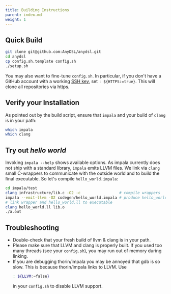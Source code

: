```yaml
---
title: Building Instructions
parent: index.md
weight: 1
---
```


## Quick Build

```bash
git clone git@github.com:AnyDSL/anydsl.git
cd anydsl
cp config.sh.template config.sh
./setup.sh
```
You may also want to fine-tune ```config.sh```.
In particular, if you don't have a GitHub account with a working [SSH key](https://help.github.com/articles/generating-ssh-keys), set ```: ${HTTPS:=true}```.
This will clone all repositories via https.

## Verify your Installation

As pointed out by the build script, ensure that ```impala``` and your build of ```clang``` is in your path:
```bash
which impala
which clang
```

## Try out *hello world*

Invoking ```impala --help``` shows available options. 
As impala currently does not ship with a standard library, ```impala``` emits LLVM files. 
We link via ```clang``` small C-wrappers to communicate with the outside world and to build the final executable. So let's compile ```hello_world.impala```:
```bash
cd impala/test
clang infrastructure/lib.c -O2 -c                 # compile wrappers
impala --emit-llvm -O2 codegen/hello_world.impala # produce hello_world.bc
# link wrapper and hello_world.ll to executable
clang hello_world.ll lib.o       
./a.out
```

## Troubleshooting

* Double-check that your fresh build of llvm & clang is in your path.
* Please make sure that LLVM and clang is properly built.
If you used too many threads (see your ```config.sh```), you may run out of memory during linking.
* If you are debugging thorin/impala you may be annoyed that gdb is so slow.
    This is because thorin/impala links to LLVM.
    Use 
    ```bash
    : ${LLVM:=false}
    ``` 
    in your ```config.sh``` to disable LLVM support.

